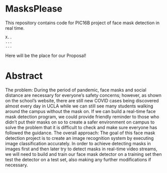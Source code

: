 # MasksPlease
This repository contains code for PIC16B project of face mask detection in real time.

```
X..
...
...
```

Here will be the place for our Proposal!

# Abstract
The problem: 
During the period of pandemic, face masks and social distance are necessary for everyone’s safety concerns; however, as shown on the school’s website, there are still new COVID cases being discovered almost every day in UCLA while we can still see many students walking around the campus without the mask on.
If we can build a real-time face mask detection program, we could provide friendly reminder to those who didn’t put their masks on so to create a safer environment on campus to solve the problem that it is difficult to check and make sure everyone has followed the guidance.
The overall approach:
The goal of this face mask detection project is to create an image recognition system by executing image classification accurately. 
In order to achieve detecting masks in images first and then later try to detect masks in real-time video streams, we will need to build and train our face mask detector on a training set then test the detector on a test set, also making any further modifications if necessary.
